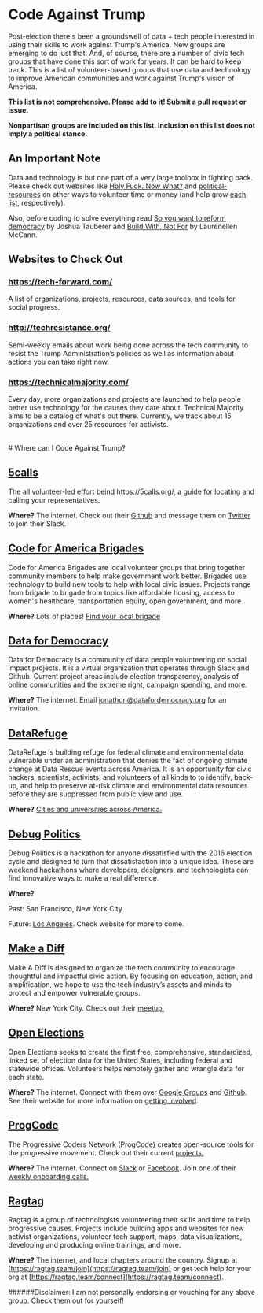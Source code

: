 # Code Against Trump

Post-election there's been a groundswell of data + tech people interested in using their skills to work against Trump's America. New groups are emerging to do just that. And, of course, there are a number of civic tech groups that have done this sort of work for years. It can be hard to keep track. This is a list of volunteer-based groups that use data and technology to improve American communities and work against Trump's vision of America. 

**This list is not comprehensive. Please add to it! Submit a pull request or issue.**

**Nonpartisan groups are included on this list. Inclusion on this list does not imply a political stance.** 

## An Important Note
Data and technology is but one part of a very large toolbox in fighting back. Please check out websites like [Holy Fuck. Now What?](http://www.holyfucktheelection.com/) and [political-resources](https://valeriecodes.github.io/political-resources/) on other ways to volunteer time or money (and help grow [each](https://github.com/csb324/holyfucktheelectionistomorrow) [list](https://github.com/valeriecodes/political-resources), respectively). 

Also, before coding to solve everything read [So you want to reform democracy](https://medium.com/@joshuatauberer/so-you-want-to-reform-democracy-7f3b1ef10597#.2a3tyvikw) by Joshua Tauberer and [Build With, Not For](http://www.buildwith.org/) by Laurenellen McCann. 

## Websites to Check Out
### https://tech-forward.com/ 
A list of organizations, projects, resources, data sources, and tools for social progress. 

### http://techresistance.org/
Semi-weekly emails about work being done across the tech community to resist the Trump Administration’s policies as well as information about actions you can take right now.

### https://technicalmajority.com/ 
Every day, more organizations and projects are launched to help people better use technology for the causes they care about. Technical Majority aims to be a catalog of what's out there. Currently, we track about 15 organizations and over 25 resources for activists.

<br>
# Where can I Code Against Trump?

## [5calls](https://github.com/5calls/5calls)
The all volunteer-led effort beind https://5calls.org/, a guide for locating and calling your representatives.  

**Where?** The internet. Check out their [Github](https://github.com/5calls/5calls) and message them on [Twitter](https://twitter.com/make5calls) to join their Slack.  


## [Code for America Brigades](http://brigade.codeforamerica.org/brigade/)
Code for America Brigades are local volunteer groups that bring together community members to help make government work better. Brigades use technology to build new tools to help with local civic issues. Projects range from brigade to brigade from topics like affordable housing, access to women's healthcare, transportation equity, open government, and more. 

**Where?** Lots of places! [Find your local brigade](http://brigade.codeforamerica.org/brigade/)


## [Data for Democracy](https://medium.com/data-for-democracy)
Data for Democracy is a community of data people volunteering on social impact projects. It is a virtual organization that operates through Slack and Github. Current project areas include election transparency, analysis of online communities and the extreme right, campaign spending, and more. 

**Where?** The internet. Email jonathon@datafordemocracy.org for an invitation.


## [DataRefuge](http://www.ppehlab.org/datarefuge)
DataRefuge is building refuge for federal climate and environmental data vulnerable under an administration that denies the fact of ongoing climate change at Data Rescue events across America. It is an opportunity for civic hackers, scientists, activists, and volunteers of all kinds to to identify, back-up, and help to preserve at-risk climate and environmental data resources before they are suppressed from public view and use.

**Where?** [Cities and universities across America.](http://www.ppehlab.org/datarescue-events) 


## [Debug Politics](https://www.debugpolitics.com/) 
Debug Politics is a hackathon for anyone dissatisfied with the 2016 election cycle and designed to turn that dissatisfaction into a unique idea. These are weekend hackathons where developers, designers, and technologists can find innovative ways to make a real difference.

**Where?** 

Past: San Francisco, New York City 

Future: [Los Angeles](https://www.eventbrite.com/e/debug-politics-1st-la-hackathon-tickets-29491780710). Check website for more to come.


## [Make a Diff](https://www.meetup.com/make-a-diff/)
Make A Diff is designed to organize the tech community to encourage thoughtful and impactful civic action. By focusing on education, action, and amplification, we hope to use the tech industry’s assets and minds to protect and empower vulnerable groups.

**Where?** New York City. Check out their [meetup.](https://www.meetup.com/make-a-diff/)


## [Open Elections](https://blog.openelections.net/)
Open Elections seeks  to create the first free, comprehensive, standardized, linked set of election data for the United States, including federal and statewide offices. Volunteers helps remotely gather and wrangle data for each state.

**Where?** The internet. Connect with them over [Google Groups](https://groups.google.com/forum/?fromgroups#!forum/openelections) and [Github](https://github.com/openelections). See their website for more information on [getting involved](https://blog.openelections.net/get-involved/).


## [ProgCode](http://www.progcode.co/)
The Progressive Coders Network (ProgCode) creates open-source tools for the progressive movement. Check out their current [projects.](https://github.com/ProgressiveCoders/projects/projects/1)

**Where?** The internet. Connect on [Slack](https://airtable.com/shrSnsmAIGWD1oGIL) or [Facebook](https://www.facebook.com/progressivecoders/). Join one of their [weekly onboarding calls.](https://zoom.us/meeting/register/c07b1af895b269f3cde7dc3c8da9331e) 


## [Ragtag](https://ragtag.team)
Ragtag is a group of technologists volunteering their skills and time to help progressive causes. Projects include building apps and websites for new activist organizations, volunteer tech support, maps, data visualizations, developing and producing online trainings, and more.

**Where?** The internet, and local chapters around the country. Signup at [https://ragtag.team/join](https://ragtag.team/join) or get tech help for your org at [https://ragtag.team/connect](https://ragtag.team/connect).


######Disclaimer: I am not personally endorsing or vouching for any above group. Check them out for yourself!
